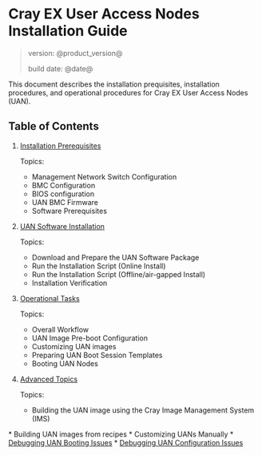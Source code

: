# Cray EX User Access Nodes Installation Guide

> version: @product_version@
>
> build date: @date@

This document describes the installation prequisites, installation procedures,
and operational procedures for Cray EX User Access Nodes (UAN).

## Table of Contents

1. [Installation Prerequisites](prereqs/index.md)

    Topics:
    * Management Network Switch Configuration
    * BMC Configuration
    * BIOS configuration
    * UAN BMC Firmware
    * Software Prerequisites

1. [UAN Software Installation](install/index.md)

    Topics:
    * Download and Prepare the UAN Software Package
    * Run the Installation Script (Online Install)
    * Run the Installation Script (Offline/air-gapped Install)
    * Installation Verification

1. [Operational Tasks](operations/index.md)

    Topics:
    * Overall Workflow
    * UAN Image Pre-boot Configuration
    * Customizing UAN images
    * Preparing UAN Boot Session Templates
    * Booting UAN Nodes

1. [Advanced Topics](advanced/index.md)

    Topics:
    * Building the UAN image using the Cray Image Management System (IMS)

[comment]: <> (    * Customizing UANs Manually)
[comment]: <> (    * Debugging UAN configuration and booting issues)
    * Building UAN images from recipes
    * Customizing UANs Manually
    * [Debugging UAN Booting Issues](advanced/debug_boot.md)
    * [Debugging UAN Configuration Issues](advanced/debug_config.md)
